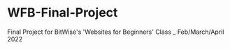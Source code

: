 # WFB-Final-Project
Final Project for BitWise's 'Websites for Beginners' Class _ Feb/March/April 2022
